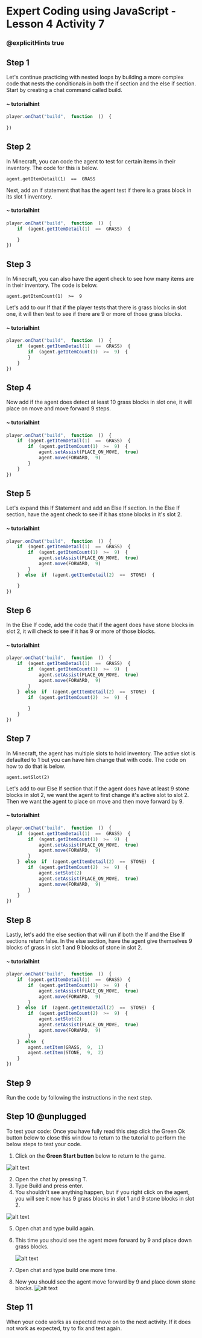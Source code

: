 # Expert Coding using JavaScript - Lesson 4 Activity 7
### @explicitHints true

## Step 1

Let's continue practicing with nested loops by building a  more complex code that nests the conditionals in both the if section and the else if section.  
Start by creating a chat command called build. 

#### ~ tutorialhint
```javascript 
player.onChat("build",  function  ()  {
	
})
```

## Step 2

In Minecraft, you can code the agent to test for certain items in their inventory.  The code for this is below. 

    agent.getItemDetail(1)  ==  GRASS


Next, add an if statement that has the agent test if there is a grass block in its slot 1 inventory.



#### ~ tutorialhint
```javascript 
player.onChat("build",  function  ()  {
	if  (agent.getItemDetail(1)  ==  GRASS)  {

	}
})
```

## Step 3

In Minecraft, you can also have the agent check to see how many items are in their inventory.  The code is below. 

    agent.getItemCount(1)  >=  9

Let's add to our If that if the player tests that there is grass blocks in slot one, it will then test to see if there are 9 or more of those grass blocks. 

#### ~ tutorialhint
```javascript 
player.onChat("build",  function  ()  {
	if  (agent.getItemDetail(1)  ==  GRASS)  {
		if  (agent.getItemCount(1)  >=  9)  {
        }
    }			
})
```

## Step 4

Now add if the agent does detect at least 10 grass blocks in slot one, it will place on move and move forward 9 steps.  

#### ~ tutorialhint
```javascript 
player.onChat("build",  function  ()  {
	if  (agent.getItemDetail(1)  ==  GRASS)  {
		if  (agent.getItemCount(1)  >=  9)  {
			agent.setAssist(PLACE_ON_MOVE,  true)
			agent.move(FORWARD,  9)
		}
	}
})
```

## Step 5

Let's expand this If Statement and add an Else If section.  In the Else If section, have the agent check to see if it has stone blocks in it's slot 2.  

#### ~ tutorialhint
```javascript 
player.onChat("build",  function  ()  {
	if  (agent.getItemDetail(1)  ==  GRASS)  {
		if  (agent.getItemCount(1)  >=  9)  {
			agent.setAssist(PLACE_ON_MOVE,  true)
			agent.move(FORWARD,  9)
		}
	}  else  if  (agent.getItemDetail(2)  ==  STONE)  {

	}
})	
```

## Step 6

In the Else If code, add the code that if the agent does have stone blocks in slot 2, it will check to see if it has 9 or more of those blocks.  

#### ~ tutorialhint
```javascript 
player.onChat("build",  function  ()  {
	if  (agent.getItemDetail(1)  ==  GRASS)  {
		if  (agent.getItemCount(1)  >=  9)  {
			agent.setAssist(PLACE_ON_MOVE,  true)
			agent.move(FORWARD,  9)
		}
	}  else  if  (agent.getItemDetail(2)  ==  STONE)  {
		if  (agent.getItemCount(2)  >=  9)  {
            
        }
    }
})
```

## Step 7

In Minecraft, the agent has multiple slots to hold inventory.  The active slot is defaulted to 1 but you can have him change that with code. The code on how to do that is below. 

    agent.setSlot(2)

Let's add to our Else If section that if the agent does have at least 9 stone blocks in slot 2, we want the agent to first change it's active slot to slot 2.  Then we want the agent to place on move and then move forward by 9. 

#### ~ tutorialhint
```javascript 
player.onChat("build",  function  ()  {
	if  (agent.getItemDetail(1)  ==  GRASS)  {
		if  (agent.getItemCount(1)  >=  9)  {
			agent.setAssist(PLACE_ON_MOVE,  true)
			agent.move(FORWARD,  9)
		}
	}  else  if  (agent.getItemDetail(2)  ==  STONE)  {
		if  (agent.getItemCount(2)  >=  9)  {
			agent.setSlot(2)
			agent.setAssist(PLACE_ON_MOVE,  true)
			agent.move(FORWARD,  9)
        }
    }
})
```

## Step 8

Lastly, let's add the else section that will run if both the If and the Else If sections return false. 
In the else section, have the agent give themselves 9 blocks of grass in slot 1 and 9 blocks of stone in slot 2. 


#### ~ tutorialhint
```javascript 
player.onChat("build",  function  ()  {
	if  (agent.getItemDetail(1)  ==  GRASS)  {
		if  (agent.getItemCount(1)  >=  9)  {
			agent.setAssist(PLACE_ON_MOVE,  true)
			agent.move(FORWARD,  9)
		}
	}  else  if  (agent.getItemDetail(2)  ==  STONE)  {
		if  (agent.getItemCount(2)  >=  9)  {
			agent.setSlot(2)
			agent.setAssist(PLACE_ON_MOVE,  true)
			agent.move(FORWARD,  9)
		}
	}  else  {
		agent.setItem(GRASS,  9,  1)
		agent.setItem(STONE,  9,  2)
	}
})
```

## Step 9
Run the code by following the instructions in the next step.


## Step 10 @unplugged

To test your code:
Once you have fully read this step click the Green Ok button below to close this window to return to the tutorial to perform the below steps to test your code.

1. Click on the **Green Start button** below to return to the game.

  

![alt text](https://expertjs.codingcredentials.com/Lesson1/1.1/1.JPG?raw=true  "Start")

2.  Open the chat by pressing T. 
3. Type Build and press enter. 
4. You shouldn't see anything happen, but if you right click on the agent, you will see it now has 9 grass blocks in slot 1 and 9 stone blocks in slot 2. 
   
![alt text](https://expertjs.codingcredentials.com/Lesson4/4.3/4.3.1a.png?raw=true  "code")

5. Open chat and type build again. 
6. This time you should see the agent move forward by 9 and place down grass blocks. 
   
   ![alt text](https://expertjs.codingcredentials.com/Lesson4/4.3/4.3.1b.png?raw=true  "code")

7. Open chat and type build one more time. 
8. Now you should see the agent move forward by 9 and place down stone blocks. 
 ![alt text](https://expertjs.codingcredentials.com/Lesson4/4.3/4.3.1c.png?raw=true  "code")

## Step 11

When your code works as expected move on to the next activity.
If it does not work as expected, try to fix and test again.